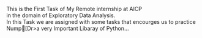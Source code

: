 This is the First Task of My Remote internship at AICP <br>in the domain of Exploratory Data Analysis.<br>In this Task we are assigned with some tasks that encourges us to practice<br>Nump[Dr>a very Important Libaray of Python...
